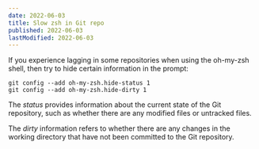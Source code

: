 ```yaml
---
date: 2022-06-03
title: Slow zsh in Git repo
published: 2022-06-03
lastModified: 2022-06-03
---
```


If you experience lagging in some repositories when using the oh-my-zsh shell, then try to hide certain information in the prompt:

```
git config --add oh-my-zsh.hide-status 1
git config --add oh-my-zsh.hide-dirty 1
```

The _status_ provides information about the current state of the Git repository, such as whether there are any modified files or untracked files.

The _dirty_ information refers to whether there are any changes in the working directory that have not been committed to the Git repository. 
